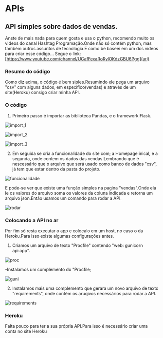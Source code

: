 # APIs
## API simples sobre dados de vendas. ##

Anste de mais nada para quem gosta e usa o python, recomendo muito os videos do canal Hashtag Programação.Onde não só contém python, mas também outros assuntos de tecnologia.E como be baseei em um dos videos para criar esse código...
Segue o link: [https://www.youtube.com/channel/UCafFexaRoRylOKdzGBU6Pgg](url)

### Resumo do código ###
Como diz acima, o código é bem siples.Resumindo ele pega um arquivo "csv" com alguns dados, em específico(vendas) e através de um site(Heroku) consigo criar minha API.

### O código ###
1. Primeiro passo é importar as biblioteca Pandas, e o framework Flask.

![import_1](https://user-images.githubusercontent.com/68728828/147696906-9c07c8da-7684-48fe-8e9c-76367ca9d33c.jpg)

![import_2](https://user-images.githubusercontent.com/68728828/147696914-3835b6e2-fd89-4a7d-b8a7-534aef6761a6.jpg)

![import_3](https://user-images.githubusercontent.com/68728828/147696918-e1f86f6f-4a0e-45b8-a1a4-714663ed0cc3.jpg)

2. Em seguida se cria a funcionalidade do site com; a Homepage inical, e a segunda, onde contem os dados das vendas.Lembrando que é nescessário que o arquivo que será usado como banco de dados "csv", já tem que estar dentro da pasta do projeto.

![funcionalidade](https://user-images.githubusercontent.com/68728828/147697281-284a69ee-659b-45fd-aca9-33e14862d8fe.jpg)

E pode-se ver que existe uma função simples na pagina "vendas".Onde ela le os valores do arquivo soma os valores da coluna indicada e retorna um arquivo json.Então usamos um comando para rodar a API.

![rodar](https://user-images.githubusercontent.com/68728828/147697711-cd9bb081-3cc3-4700-b8ee-a3c346b8fadd.jpg)

### Colocando a API no ar ###
Por fim só resta executar o app e colocalo em um host, no caso o da Heroku.Para isso existe algumas configurações antes.

1. Criamos um arquivo de texto "Procfile" contendo "web: gunicorn api:app".

![proc](https://user-images.githubusercontent.com/68728828/147698593-3c5e4ada-bf00-4bdc-8458-f31b239ccf21.jpg)

  -Instalamos um complemento do "Procfile;
  
  ![guni](https://user-images.githubusercontent.com/68728828/147698611-47fac3be-943e-44ae-9ad0-76626ae2f51a.jpg)

2. Instalamos mais uma complemento que gerara um novo arquivo de texto "requirements", onde contém os aruqivos necessários para rodar a API.

![requirements](https://user-images.githubusercontent.com/68728828/147698624-87869805-6101-42f4-bd8c-e8b1cbf4be42.jpg)

### Heroku ###
Falta pouco para ter a sua própria API.Para isso é necessário criar uma conta no site Heroku


